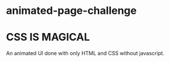 # animated-page-challenge
# CSS IS MAGICAL
An animated UI done with only HTML and CSS without javascript.

<img src="" alt="">
